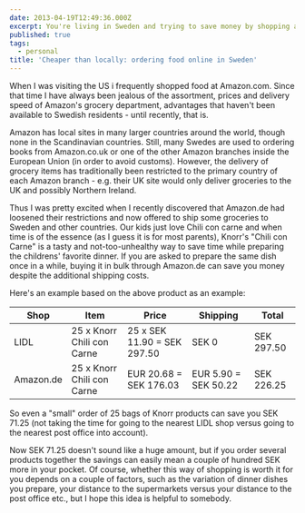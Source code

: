 ```yaml
---
date: 2013-04-19T12:49:36.000Z
excerpt: You're living in Sweden and trying to save money by shopping at Netto, ALdi or LIDL? Read on - there might be cheaper alternatives to buy some of your food!
published: true
tags:
  - personal
title: 'Cheaper than locally: ordering food online in Sweden'
---
```

When I was visiting the US i frequently shopped food at Amazon.com. Since that time I have always been jealous of the assortment, prices and delivery speed of Amazon's grocery department, advantages that haven't been available to Swedish residents - until recently, that is.

Amazon has local sites in many larger countries around the world, though none in the Scandinavian countries. Still, many Swedes are used to ordering books from Amazon.co.uk or one of the other Amazon branches inside the European Union (in order to avoid customs). However, the delivery of grocery items has traditionally been restricted to the primary country of each  Amazon branch - e.g. their UK site would only deliver groceries to the UK and possibly Northern Ireland.

Thus I was pretty excited when I recently discovered that Amazon.de had loosened their restrictions and now offered to ship some groceries to Sweden and other countries. Our kids just love Chili con carne and when time is of the essence (as I guess it is for most parents), Knorr's "Chili con Carne" is a tasty and not-too-unhealthy way to save time while preparing the  childrens' favorite dinner. If you are asked to prepare the same dish once in a while, buying it in bulk through Amazon.de can save you money despite the additional shipping costs.

Here's an example based on the above product as an example:

Shop| Item| Price| Shipping| Total  
---|---|---|---|---  
LIDL| 25 x Knorr Chili con Carne| 25 x SEK 11.90 = SEK 297.50| SEK 0| SEK 297.50  
Amazon.de| 25 x Knorr Chili con Carne| EUR 20.68 = SEK 176.03| EUR 5.90 = SEK 50.22| SEK 226.25  
  
So even a "small" order of 25 bags of Knorr products can save you SEK 71.25 (not taking the time for going to the nearest LIDL shop versus going to the nearest post office into account).

Now SEK 71.25 doesn't sound like a huge amount, but if you order several products together the savings can easily mean a couple of hundred SEK more in your pocket. Of course, whether this way of shopping is worth it for you depends on a couple of factors, such as the variation of dinner dishes you prepare, your distance to the supermarkets versus your distance to the post office etc., but I hope this idea is helpful to somebody.
